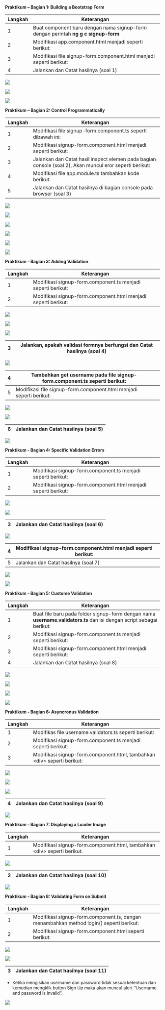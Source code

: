 **Praktikum – Bagian 1: Building a Bootstrap Form**

| **Langkah** | **Keterangan**                                                                     |
|-------------|------------------------------------------------------------------------------------|
| 1           | Buat component baru dengan nama signup-form dengan perintah **ng g c signup-form** |
| 2           | Modifikasi app.component.html menjadi seperti berikut:                             |
| 3           | Modifikasi file signup-form.component.html menjadi seperti berikut:                |
| 4           | Jalankan dan Catat hasilnya (soal 1)                                               |

![](media/e30190023001bd8aa66272067c7c14b7.png)

![](media/7d80963c14f2c2a75d120bc34ce0d784.png)

![](media/5e2411ae9f155a554b0279fb0d193873.png)

**Praktikum – Bagian 2: Control Programmatically**

| **Langkah** | **Keterangan**                                                                                          |
|-------------|---------------------------------------------------------------------------------------------------------|
| 1           | Modifikasi file signup-form.component.ts seperti dibawah ini:                                           |
| 2           | Modifikasi signup-form.component.html menjadi seperti berikut:                                          |
| 3           | Jalankan dan Catat hasil inspect elemen pada bagian console (soal 2), Akan muncul eror seperti berikut: |
| 4           | Modifikasi file app.module.ts tambahkan kode berikut:                                                   |
| 5           | Jalankan dan Catat hasilnya di bagian console pada browser (soal 3)                                     |

![](media/0d451efbc13cbd9e4dd879c5fd355abf.png)

![](media/23461c57a9595f571de08540c3bddacb.png)

![](media/b7d3d980ec9c2d44f67dca74d58fa9ae.png)

![](media/6b14e701f5c22f836fa26d8f42d55cc4.png)

![](media/c4ef21dce54a999a4fc46d3c670f5453.png)

![](media/2c4675cfd332b85656a6e2d9de6ef3e3.png)

**Praktikum - Bagian 3: Adding Validation**

| **Langkah** | **Keterangan**                                                 |
|-------------|----------------------------------------------------------------|
| 1           | Modifikasi signup-form.component.ts menjadi seperti berikut:   |
| 2           | Modifikasi signup-form.component.html menjadi seperti berikut: |

![](media/ca25c8a665975fdef24596ecd9fa02ab.png)

![](media/6a6a7e313c047aee1c75540f5bb59c7c.png)

![](media/aa715d02cbfd95e30623fd673be49a8e.png)

| 3 | Jalankan, apakah validasi formnya berfungsi dan Catat hasilnya (soal 4) |
|---|-------------------------------------------------------------------------|


![](media/058fe509432d2472734670e0aa75ae02.png)

| 4 | Tambahkan get username pada file signup-form.component.ts seperti berikut: |   |
|---|----------------------------------------------------------------------------|---|
| 5 | Modifikasi file signup-form.component.html menjadi seperti berikut:        |   |

![](media/821a4f72399ad39a51d02e6c3badde9d.png)

![](media/b62d3d6324a8d79beb65cc25350cc75b.png)

| 6 | Jalankan dan Catat hasilnya (soal 5) |
|---|--------------------------------------|


![](media/058fe509432d2472734670e0aa75ae02.png)

**Praktikum - Bagian 4: Specific Validation Errors**

| **Langkah** | **Keterangan**                                                 |
|-------------|----------------------------------------------------------------|
| 1           | Modifikasi signup-form.component.ts menjadi seperti berikut:   |
| 2           | Modifikasi signup-form.component.html menjadi seperti berikut: |

![](media/f9febeac3c839d066634539e74cb116d.png)

![](media/1dadb065695ac5e6b385e28bbb7fef6e.png)

| 3 | Jalankan dan Catat hasilnya (soal 6) |
|---|--------------------------------------|


![](media/2cc30f4ab0cb4e519ed86cef3cf7c35d.png)

| 4 | Modifikasi signup-form.component.html menjadi seperti berikut: |   |
|---|----------------------------------------------------------------|---|
| 5 | Jalankan dan Catat hasilnya (soal 7)                           |   |

![](media/f097e94b6f29a90f063daf18477bb8ce.png)

![](media/8547f7d9d94acc3b9f16d9e5b18d5005.png)

**Praktikum - Bagian 5: Custome Validation**

| **Langkah** | **Keterangan**                                                                                                       |
|-------------|----------------------------------------------------------------------------------------------------------------------|
| 1           | Buat file baru pada folder signup-form dengan nama **username.validators.ts** dan isi dengan script sebagai berikut: |
| 2           | Modifikasi signup-form.component.ts menjadi seperti berikut:                                                         |
| 3           | Modifikasi signup-form.component.html menjadi seperti berikut:                                                       |
| 4           | Jalankan dan Catat hasilnya (soal 8)                                                                                 |

![](media/09c992231ec0e0c2d71a2d7b1cf41ca8.png)

![](media/d51e541acbef09807ee387e9c005733e.png)

![](media/9b9b1dbbf4ee8d9667d7fe30d1686506.png)

![](media/7503ba1f7c6bb11f6abea22fb3f151a0.png)

**Praktikum - Bagian 6: Asyncronus Validation**

| **Langkah** | **Keterangan**                                                            |
|-------------|---------------------------------------------------------------------------|
| 1           | Modifikas file username.validators.ts seperti berikut:                    |
| 2           | Modifikasi signup-form.component.ts menjadi seperti berikut:              |
| 3           | Modifikasi signup-form.component.html, tambahkan \<div\> seperti berikut: |

![](media/69ba2a83e87e8ee92e048d8eec86954c.png)

![](media/9afa1bf14e76fde345aaf0fcf7f35320.png)

![](media/ea101ed4854b4b43130d615fd32f92e1.png)

| 4 | Jalankan dan Catat hasilnya (soal 9) |
|---|--------------------------------------|


![](media/1c3c271da3cb535c4ffff4e618c63dee.png)

**Praktikum - Bagian 7: Displaying a Loader Image**

| **Langkah** | **Keterangan**                                                            |
|-------------|---------------------------------------------------------------------------|
| 1           | Modifikasi signup-form.component.html, tambahkan \<div\> seperti berikut: |

![](media/666d559852c96f1e1770c2180703eb4b.png)

| 2 | Jalankan dan Catat hasilnya (soal 10) |
|---|---------------------------------------|


![](media/b8a9e61a10129553a9b20230f0df1cc4.png)

**Praktikum - Bagian 8: Validating Form on Submit**

| **Langkah** | **Keterangan**                                                                          |
|-------------|-----------------------------------------------------------------------------------------|
| 1           | Modifikasi signup-form.component.ts, dengan menambahkan method login() seperti berikut: |
| 2           | Modifikasi signup-form.component.html seperti berikut:                                  |

![](media/87793a16e67d52946feb0112df654e92.png)

![](media/1d708a7bd5e9ff41f8480aa0dba8e0b5.png)

| 3 | Jalankan dan Catat hasilnya (soal 11) |
|---|---------------------------------------|


-   Ketika mengisikan username dan password tidak sesuai ketentuan dan kemudian
    mengklik button Sign Up maka akan muncul alert “Username and password is
    invalid”.

![](media/344e35faa4ab27c6842beeb51af1ed22.png)
